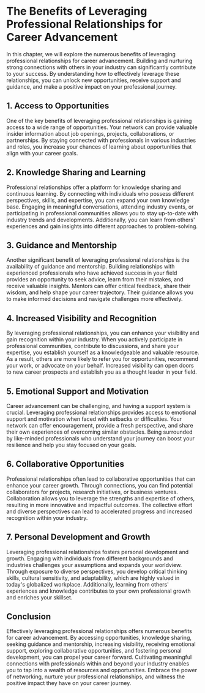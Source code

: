 # The Benefits of Leveraging Professional Relationships for Career Advancement

In this chapter, we will explore the numerous benefits of leveraging professional relationships for career advancement. Building and nurturing strong connections with others in your industry can significantly contribute to your success. By understanding how to effectively leverage these relationships, you can unlock new opportunities, receive support and guidance, and make a positive impact on your professional journey.

## 1\. Access to Opportunities

One of the key benefits of leveraging professional relationships is gaining access to a wide range of opportunities. Your network can provide valuable insider information about job openings, projects, collaborations, or partnerships. By staying connected with professionals in various industries and roles, you increase your chances of learning about opportunities that align with your career goals.

## 2\. Knowledge Sharing and Learning

Professional relationships offer a platform for knowledge sharing and continuous learning. By connecting with individuals who possess different perspectives, skills, and expertise, you can expand your own knowledge base. Engaging in meaningful conversations, attending industry events, or participating in professional communities allows you to stay up-to-date with industry trends and developments. Additionally, you can learn from others' experiences and gain insights into different approaches to problem-solving.

## 3\. Guidance and Mentorship

Another significant benefit of leveraging professional relationships is the availability of guidance and mentorship. Building relationships with experienced professionals who have achieved success in your field provides an opportunity to seek advice, learn from their mistakes, and receive valuable insights. Mentors can offer critical feedback, share their wisdom, and help shape your career trajectory. Their guidance allows you to make informed decisions and navigate challenges more effectively.

## 4\. Increased Visibility and Recognition

By leveraging professional relationships, you can enhance your visibility and gain recognition within your industry. When you actively participate in professional communities, contribute to discussions, and share your expertise, you establish yourself as a knowledgeable and valuable resource. As a result, others are more likely to refer you for opportunities, recommend your work, or advocate on your behalf. Increased visibility can open doors to new career prospects and establish you as a thought leader in your field.

## 5\. Emotional Support and Motivation

Career advancement can be challenging, and having a support system is crucial. Leveraging professional relationships provides access to emotional support and motivation when faced with setbacks or difficulties. Your network can offer encouragement, provide a fresh perspective, and share their own experiences of overcoming similar obstacles. Being surrounded by like-minded professionals who understand your journey can boost your resilience and help you stay focused on your goals.

## 6\. Collaborative Opportunities

Professional relationships often lead to collaborative opportunities that can enhance your career growth. Through connections, you can find potential collaborators for projects, research initiatives, or business ventures. Collaboration allows you to leverage the strengths and expertise of others, resulting in more innovative and impactful outcomes. The collective effort and diverse perspectives can lead to accelerated progress and increased recognition within your industry.

## 7\. Personal Development and Growth

Leveraging professional relationships fosters personal development and growth. Engaging with individuals from different backgrounds and industries challenges your assumptions and expands your worldview. Through exposure to diverse perspectives, you develop critical thinking skills, cultural sensitivity, and adaptability, which are highly valued in today's globalized workplace. Additionally, learning from others' experiences and knowledge contributes to your own professional growth and enriches your skillset.

## Conclusion

Effectively leveraging professional relationships offers numerous benefits for career advancement. By accessing opportunities, knowledge sharing, seeking guidance and mentorship, increasing visibility, receiving emotional support, exploring collaborative opportunities, and fostering personal development, you can propel your career forward. Cultivating meaningful connections with professionals within and beyond your industry enables you to tap into a wealth of resources and opportunities. Embrace the power of networking, nurture your professional relationships, and witness the positive impact they have on your career journey.
